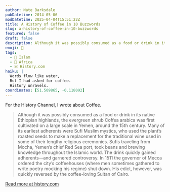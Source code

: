 ```yaml
---
author: Nate Barksdale
pubDatetime: 2014-05-06
modDatetime: 2025-04-04T15:51:22Z
title: A History of Coffee in 10 Buzzwords
slug: a-history-of-coffee-in-10-buzzwords
featured: false
draft: false
description: Although it was possibly consumed as a food or drink in its native Ethiopian highlands, the evergreen shrub Coffea arabica was first cultivated even earlier.
emoji: 📝
tags:
  - 🌙 Islam
  - 🦁 Africa
  - 🇭 History.com
haiku: |
  Words flow like water,
  But I had asked for coffee.
  History unravels.
coordinates: [51.509865, -0.118092]
---
```


For the History Channel, I wrote about Coffee.

> Although it was possibly consumed as a food or drink in its native Ethiopian highlands, the evergreen shrub Coffea arabica was first cultivated on a large scale in Yemen, around the 15th century. Many of its earliest adherents were Sufi Muslim mystics, who used the plant’s roasted seeds to make a replacement for the traditional wine used in some of their lengthy religious ceremonies. Sufis traveling from Mocha, Yemen’s chief Red Sea port, took beans and brewing knowledge throughout the Islamic world. The drink quickly gained adherents—and garnered controversy. In 1511 the governor of Mecca ordered the city’s coffeehouses (where men sometimes gathered to write poetry mocking his regime) shut down. His edict, however, was quickly reversed by the coffee-loving Sultan of Cairo.

[Read more at history.com](https://www.history.com/news/a-history-of-coffee-in-10-buzzwords)
